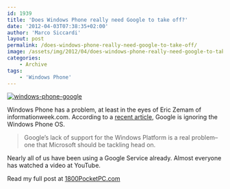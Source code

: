 ```yaml
---
id: 1939
title: 'Does Windows Phone really need Google to take off?'
date: '2012-04-03T07:38:35+02:00'
author: 'Marco Siccardi'
layout: post
permalink: /does-windows-phone-really-need-google-to-take-off/
image: /assets/img/2012/04/does-windows-phone-really-need-google-to-take-off.jpg
categories:
    - Archive
tags:
    - 'Windows Phone'
---
```


[![windows-phone-google](https://www.1800pocketpc.com/blog/assets/img/2012/04/wpgoogle.jpg)](https://www.1800pocketpc.com/blog/assets/img/2012/04/wpgoogle.jpg)

Windows Phone has a problem, at least in the eyes of Eric Zemam of informationweek.com. According to a [recent article](https://www.informationweek.com/news/personal-tech/smart-phones/232800095), Google is ignoring the Windows Phone OS.

> Google’s lack of support for the Windows Platform is a real problem–one that Microsoft should be tackling head on.

Nearly all of us have been using a Google Service already. Almost everyone has watched a video at YouTube.

Read my full post at [1800PocketPC.com](https://www.1800pocketpc.com/does-windows-phone-really-need-google-to-take-off/29959/)